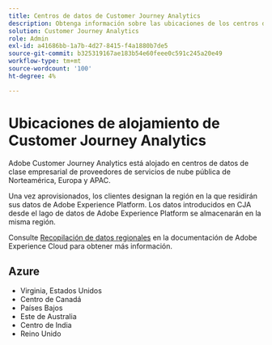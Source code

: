 ```yaml
---
title: Centros de datos de Customer Journey Analytics
description: Obtenga información sobre las ubicaciones de los centros de datos de CJA en todo el mundo.
solution: Customer Journey Analytics
role: Admin
exl-id: a41686bb-1a7b-4d27-8415-f4a1880b7de5
source-git-commit: b325319167ae183b54e60feee0c591c245a20e49
workflow-type: tm+mt
source-wordcount: '100'
ht-degree: 4%

---
```


# Ubicaciones de alojamiento de Customer Journey Analytics

Adobe Customer Journey Analytics está alojado en centros de datos de clase empresarial de proveedores de servicios de nube pública de Norteamérica, Europa y APAC.

Una vez aprovisionados, los clientes designan la región en la que residirán sus datos de Adobe Experience Platform. Los datos introducidos en CJA desde el lago de datos de Adobe Experience Platform se almacenarán en la misma región.

Consulte [Recopilación de datos regionales](https://experienceleague.adobe.com/en/docs/core-services/interface/data-collection/rdc) en la documentación de Adobe Experience Cloud para obtener más información.

## Azure

- Virginia, Estados Unidos
- Centro de Canadá
- Países Bajos
- Este de Australia
- Centro de India
- Reino Unido

